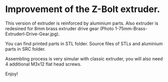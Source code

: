 # Improvement of the Z-Bolt extruder.

This version of extruder is reinforced by aluminium parts. Also extruder is redesined for 8mm brass extruder drive gear (Photo 1-75mm-Brass-Extruderl-Drive-Gear.jpg).

You can find printed parts in STL folder. Source files of STLs and aluminium parts in SRC folder.

Assembling process is very simular with classic extruder, you will also need 4 additional M3x12 flat head screws. 

Enjoy!
